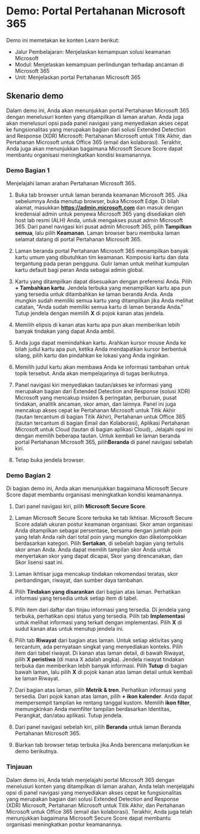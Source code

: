 <!---
---
Demo: Judul: Modul 'Portal Pertahanan Microsoft 365': 'Jalur Pembelajaran: Menjelaskan kemampuan solusi keamanan Microsoft; Modul 4: Menjelaskan kemampuan perlindungan terhadap ancaman di Microsoft 365; Unit 7: Menjelaskan portal Pertahanan Microsoft 365'
---
--->

# Demo: Portal Pertahanan Microsoft 365

Demo ini memetakan ke konten Learn berikut:

- Jalur Pembelajaran: Menjelaskan kemampuan solusi keamanan Microsoft
- Modul: Menjelaskan kemampuan perlindungan terhadap ancaman di Microsoft 365
- Unit: Menjelaskan portal Pertahanan Microsoft 365

## Skenario demo

Dalam demo ini, Anda akan menunjukkan portal Pertahanan Microsoft 365 dengan menelusuri konten yang ditampilkan di laman arahan. Anda juga akan menelusuri opsi pada panel navigasi yang menyediakan akses cepat ke fungsionalitas yang merupakan bagian dari solusi Extended Detection and Response (XDR) Microsoft: Pertahanan Microsoft untuk Titik Akhir, dan Pertahanan Microsoft untuk Office 365 (email dan kolaborasi).  Terakhir, Anda juga akan menunjukkan bagaimana Microsoft Secure Score dapat membantu organisasi meningkatkan kondisi keamanannya.

### Demo Bagian 1

Menjelajahi laman arahan Pertahanan Microsoft 365.

1. Buka tab browser untuk laman beranda keamanan Microsoft 365.  Jika sebelumnya Anda menutup browser, buka Microsoft Edge. Di bilah alamat, masukkan **https://admin.microsoft.com** dan masuk dengan kredensial admin untuk penyewa Microsoft 365 yang disediakan oleh host lab resmi (ALH) Anda, untuk mengakses pusat admin Microsoft 365. Dari panel navigasi kiri pusat admin Microsoft 365, pilih **Tampilkan semua**, lalu pilih **Keamanan**.  Laman browser baru membuka laman selamat datang di portal Pertahanan Microsoft 365.  

1. Laman beranda portal Pertahanan Microsoft 365 menampilkan banyak kartu umum yang dibutuhkan tim keamanan. Komposisi kartu dan data tergantung pada peran pengguna. Gulir laman untuk melihat kumpulan kartu default bagi peran Anda sebagai admin global.

1. Kartu yang ditampilkan dapat disesuaikan dengan preferensi Anda.  Pilih **+ Tambahkan kartu**. Jendela terbuka yang menampilkan kartu apa pun yang tersedia untuk ditambahkan ke laman beranda Anda.  Anda mungkin sudah memiliki semua kartu yang ditampilkan jika Anda melihat catatan, "Anda sudah memiliki semua kartu di laman beranda Anda." Tutup jendela dengan memilih **X** di pojok kanan atas jendela.

1. Memilih elipsis di kanan atas kartu apa pun akan memberikan lebih banyak tindakan yang dapat Anda ambil.  

1. Anda juga dapat memindahkan kartu. Arahkan kursor mouse Anda ke bilah judul kartu apa pun, ketika Anda mendapatkan kursor berbentuk silang, pilih kartu dan pindahkan ke lokasi yang Anda inginkan.

1. Memilih judul kartu akan membawa Anda ke informasi tambahan untuk topik tersebut. Anda akan mempelajarinya di tugas berikutnya.

1. Panel navigasi kiri menyediakan tautan/akses ke informasi yang merupakan bagian dari Extended Detection and Response (solusi XDR) Microsoft yang mencakup insiden & peringatan, perburuan, pusat tindakan, analitik ancaman, skor aman, dan lainnya.  Panel ini juga mencakup akses cepat ke Pertahanan Microsoft untuk Titik Akhir (tautan tercantum di bagian Titik Akhir), Pertahanan untuk Office 365 (tautan tercantum di bagian Email dan Kolaborasi), Aplikasi Pertahanan Microsoft untuk Cloud (tautan di bagian aplikasi Cloud),.  Jelajahi opsi ini dengan memilih beberapa tautan.   Untuk kembali ke laman beranda portal Pertahanan Microsoft 365, pilih**Beranda** di panel navigasi sebelah kiri.

1. Tetap buka jendela browser.

### Demo Bagian 2

Di bagian demo ini, Anda akan menunjukkan bagaimana Microsoft Secure Score dapat membantu organisasi meningkatkan kondisi keamanannya.

1. Dari panel navigasi kiri, pilih **Microsoft Secure Score**.

1. Laman Microsoft Secure Score terbuka ke tab Ikhtisar. Microsoft Secure Score adalah ukuran postur keamanan organisasi. Skor aman organisasi Anda ditampilkan sebagai persentase, bersama dengan jumlah poin yang telah Anda raih dari total poin yang mungkin dan dikelompokkan berdasarkan kategori. Pilih **Sertakan**, di sebelah bagian yang tertulis skor aman Anda. Anda dapat memilih tampilan skor Anda untuk menyertakan skor yang dapat dicapai, Skor yang direncanakan, dan Skor lisensi saat ini.

1. Laman ikhtisar juga mencakup tindakan rekomendasi teratas, skor perbandingan, riwayat, dan sumber daya tambahan.

1. Pilih **Tindakan yang disarankan** dari bagian atas laman.  Perhatikan informasi yang tersedia untuk setiap item di tabel.  

1. Pilih item dari daftar dan tinjau informasi yang tersedia. Di jendela yang terbuka, perhatikan opsi status yang tersedia. Pilih tab **Implementasi** untuk melihat informasi yang terkait dengan implementasi. Pilih **X** di sudut kanan atas untuk menutup jendela ini.

1. Pilih tab **Riwayat** dari bagian atas laman.  Untuk setiap aktivitas yang tercantum, ada pernyataan singkat yang menyediakan konteks.  Pilih item dari tabel riwayat.  Di kanan atas laman detail, di bawah Riwayat, pilih **X peristiwa** (di mana X adalah angka).  Jendela riwayat tindakan terbuka dan memberikan lebih banyak informasi.  Pilih **Tutup** di bagian bawah laman, lalu pilih **X** di pojok kanan atas laman detail untuk kembali ke laman Riwayat.

1. Dari bagian atas laman, pilih **Metrik & tren**.  Perhatikan informasi yang tersedia.  Dari pojok kanan atas laman, pilih **+ ikon kalender**.  Anda dapat mempersempit tampilan ke rentang tanggal kustom.  Memilih **ikon filter**, memungkinkan Anda memfilter tampilan berdasarkan Identitas, Perangkat, dan/atau aplikasi.  Tutup jendela.

1. Dari panel navigasi sebelah kiri, pilih **Beranda** untuk laman Beranda Pertahanan Microsoft 365.

1. Biarkan tab browser tetap terbuka jika Anda berencana melanjutkan ke demo berikutnya.

### Tinjauan

Dalam demo ini, Anda telah menjelajahi portal Microsoft 365 dengan menelusuri konten yang ditampilkan di laman arahan, Anda telah menjelajahi opsi di panel navigasi yang menyediakan akses cepat ke fungsionalitas yang merupakan bagian dari solusi Extended Detection and Response (XDR) Microsoft, Pertahanan Microsoft untuk Titik Akhir, dan Pertahanan Microsoft untuk Office 365 (email dan kolaborasi).  Terakhir, Anda juga telah menunjukkan bagaimana Microsoft Secure Score dapat membantu organisasi meningkatkan postur keamanannya.

